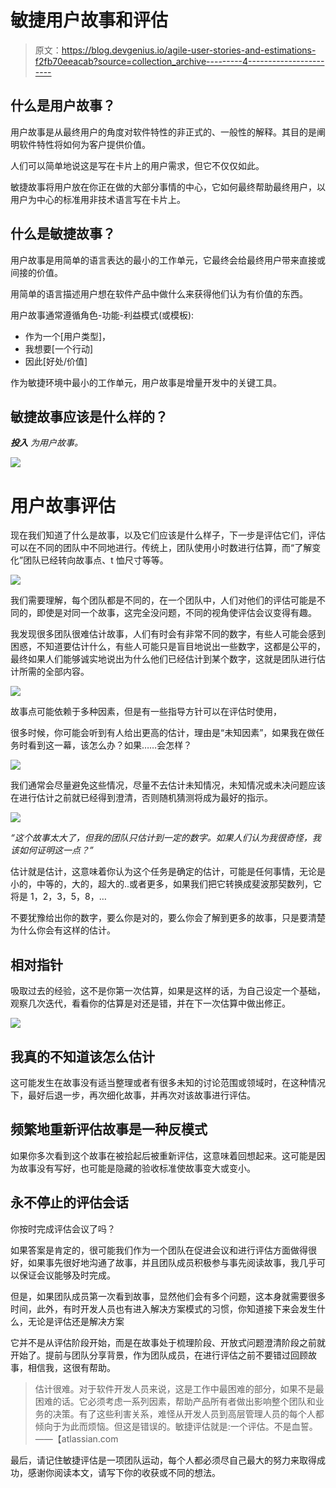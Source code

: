 # 敏捷用户故事和评估

> 原文：<https://blog.devgenius.io/agile-user-stories-and-estimations-f2fb70eeacab?source=collection_archive---------4----------------------->

## 什么是用户故事？

用户故事是从最终用户的角度对软件特性的非正式的、一般性的解释。其目的是阐明软件特性将如何为客户提供价值。

人们可以简单地说这是写在卡片上的用户需求，但它不仅仅如此。

敏捷故事将用户放在你正在做的大部分事情的中心，它如何最终帮助最终用户，以用户为中心的标准用非技术语言写在卡片上。

## 什么是敏捷故事？

用户故事是用简单的语言表达的最小的工作单元，它最终会给最终用户带来直接或间接的价值。

用简单的语言描述用户想在软件产品中做什么来获得他们认为有价值的东西。

用户故事通常遵循角色-功能-利益模式(或模板):

*   作为一个[用户类型]，
*   我想要[一个行动]
*   因此[好处/价值]

作为敏捷环境中最小的工作单元，用户故事是增量开发中的关键工具。

## 敏捷故事应该是什么样的？

***投入*** *为用户故事。*

![](img/c6196821f6c5ae7d1d9389c9dbe8abb5.png)

# 用户故事评估

现在我们知道了什么是故事，以及它们应该是什么样子，下一步是评估它们，评估可以在不同的团队中不同地进行。传统上，团队使用小时数进行估算，而“了解变化”团队已经转向故事点、t 恤尺寸等等。

![](img/92bb28efde5f6891565b88fcbab67f57.png)

我们需要理解，每个团队都是不同的，在一个团队中，人们对他们的评估可能是不同的，即使是对同一个故事，这完全没问题，不同的视角使评估会议变得有趣。

我发现很多团队很难估计故事，人们有时会有非常不同的数字，有些人可能会感到困惑，不知道要估计什么，有些人可能只是盲目地说出一些数字，这都是公平的，最终如果人们能够诚实地说出为什么他们已经估计到某个数字，这就是团队进行估计所需的全部内容。

![](img/6997b72252b32b737182a284f0b1c06a.png)

故事点可能依赖于多种因素，但是有一些指导方针可以在评估时使用，

很多时候，你可能会听到有人给出更高的估计，理由是“未知因素”，如果我在做任务时看到这一幕，该怎么办？如果……会怎样？

![](img/48726c2a7f92d098e05fef8c5559206e.png)

我们通常会尽量避免这些情况，尽量不去估计未知情况，未知情况或未决问题应该在进行估计之前就已经得到澄清，否则随机猜测将成为最好的指示。

![](img/f306dad07b8c055954381c97a941015c.png)

*“这个故事太大了，但我的团队只估计到一定的数字。如果人们认为我很奇怪，我该如何证明这一点？”*

估计就是估计，这意味着你认为这个任务是确定的估计，可能是任何事情，无论是小的，中等的，大的，超大的..或者更多，如果我们把它转换成斐波那契数列，它将是 1，2，3，5，8，…

不要犹豫给出你的数字，要么你是对的，要么你会了解到更多的故事，只是要清楚为什么你会有这样的估计。

## 相对指针

吸取过去的经验，这不是你第一次估算，如果是这样的话，为自己设定一个基础，观察几次迭代，看看你的估算是对还是错，并在下一次估算中做出修正。

![](img/c4981f4adfb79b1501098b4eddcef00d.png)

## 我真的不知道该怎么估计

这可能发生在故事没有适当整理或者有很多未知的讨论范围或领域时，在这种情况下，最好后退一步，再次细化故事，并再次对该故事进行评估。

## **频繁地重新评估故事是一种反模式**

如果你多次看到这个故事在被拾起后被重新评估，这意味着回想起来。这可能是因为故事没有写好，也可能是隐藏的验收标准使故事变大或变小。

## 永不停止的评估会话

你按时完成评估会议了吗？

如果答案是肯定的，很可能我们作为一个团队在促进会议和进行评估方面做得很好，如果事先很好地沟通了故事，并且团队成员积极参与事先阅读故事，我几乎可以保证会议能够及时完成。

但是，如果团队成员第一次看到故事，显然他们会有多个问题，这本身就需要很多时间，此外，有时开发人员也有进入解决方案模式的习惯，你知道接下来会发生什么，无论是评估还是解决方案

它并不是从评估阶段开始，而是在故事处于梳理阶段、开放式问题澄清阶段之前就开始了。提前与团队分享背景，作为团队成员，在进行评估之前不要错过回顾故事，相信我，这很有帮助。

> 估计很难。对于软件开发人员来说，这是工作中最困难的部分，如果不是最困难的话。它必须考虑一系列因素，帮助产品所有者做出影响整个团队和业务的决策。有了这些利害关系，难怪从开发人员到高层管理人员的每个人都倾向于为此而烦恼。但这是错误的。敏捷评估就是:一个评估。不是血誓。——【atlassian.com 

最后，请记住敏捷评估是一项团队运动，每个人都必须尽自己最大的努力来取得成功，感谢你阅读本文，请写下你的收获或不同的想法。